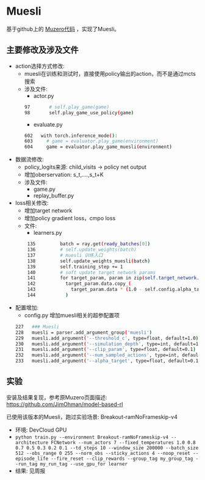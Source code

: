 # Muesli
基于github上的 [Muzero代码](https://github.com/JimOhman/model-based-rl) ，实现了Muesli。

## 主要修改及涉及文件
* action选择方式修改: 
  * muesli在训练和测试时，直接使用policy输出的action，而不是通过mcts搜索
  * 涉及文件:
    * actor.py 
    ```bash
    97       # self.play_game(game)
    98       self.play_game_use_policy(game)
    ```
    * evaluate.py
    ```bash
    602   with torch.inference_mode():
    603     # game = evaluator.play_game(environment)
    604     game = evaluator.play_game_muesli(environment)
    ```
* 数据流修改:
  * policy_logits来源: child_visits -> policy net output
  * 增加oberservation: s_t,....,s_t+K
  * 涉及文件:
    * game.py
    * replay_buffer.py
* loss相关修改:
  * 增加target network
  * 增加policy gradient loss，cmpo loss
  * 文件:
    * learners.py
    ```bash
     135         batch = ray.get(ready_batches[0])
     136         # self.update_weights(batch)
     137         # muesli 训练入口
     138         self.update_weights_muesli(batch)
     139         self.training_step += 1
     140         # soft update target network params
     141         for target_param, param in zip(self.target_network.parameters(), self.network.parameters()):
     142           target_param.data.copy_(
     143             target_param.data * (1.0 - self.config.alpha_target) + param.data * self.config.alpha_target
     144           )
    ```
* 配置增加:
  * config.py 增加muesli相关的超参配置项
  ```bash
  227   ### Muesli
  228   muesli = parser.add_argument_group('muesli')
  229   muesli.add_argument('--threshold_c', type=float, default=1.0)
  230   muesli.add_argument('--simulation_depth', type=int, default=1)
  231   muesli.add_argument('--clip_param', type=float, default=0.1)
  232   muesli.add_argument('--num_sampled_actions', type=int, default=16)
  233   muesli.add_argument('--alpha_target', type=float, default=0.1)
  ```


## 实验
安装及结果复现，参考原Muzero页面描述: https://github.com/JimOhman/model-based-rl

已使用该版本的Muesli，跑过实验场景: Breakout-ramNoFrameskip-v4
* 环境: DevCloud GPU
* ```python train.py --environment Breakout-ramNoFrameskip-v4 --architecture FCNetwork --num_actors 7 --fixed_temperatures 1.0 0.8 0.7 0.5 0.3 0.2 0.1 --td_steps 10 --window_size 200000 --batch_size 512 --obs_range 0 255 --norm_obs --sticky_actions 4 --noop_reset --episode_life --fire_reset --clip_rewards --group_tag my_group_tag --run_tag my_run_tag --use_gpu_for learner```
* 结果: 见周报


